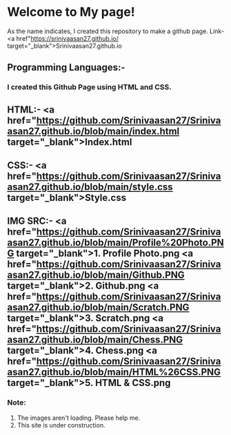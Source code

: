 # Welcome to My page!
As the name indicates, I created this repository to make a github page. Link- <a href"https://srinivaasan27.github.io/  target="_blank">Srinivaasan27.github.io</a>
## Programming Languages:-
### I created this Github Page using HTML and CSS.
## HTML:- <a href="https://github.com/Srinivaasan27/Srinivaasan27.github.io/blob/main/index.html target="_blank">Index.html</a>

## CSS:- <a href="https://github.com/Srinivaasan27/Srinivaasan27.github.io/blob/main/style.css target="_blank">Style.css</a>

## IMG SRC:- <a href="https://github.com/Srinivaasan27/Srinivaasan27.github.io/blob/main/Profile%20Photo.PNG target="_blank">1. Profile Photo.png </a><a href="https://github.com/Srinivaasan27/Srinivaasan27.github.io/blob/main/Github.PNG target="_blank">2. Github.png </a><a href="https://github.com/Srinivaasan27/Srinivaasan27.github.io/blob/main/Scratch.PNG target="_blank">3. Scratch.png </a><a href="https://github.com/Srinivaasan27/Srinivaasan27.github.io/blob/main/Chess.PNG target="_blank">4. Chess.png </a><a href="https://github.com/Srinivaasan27/Srinivaasan27.github.io/blob/main/HTML%26CSS.PNG target="_blank">5. HTML & CSS.png </a>
### Note: 
1) The images aren't loading. Please help me.
2) This site is under construction.


